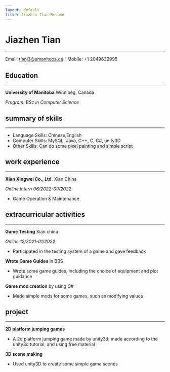 ```yaml
---
layout: default
title: Jiazhen Tian Resume
---
```


# **Jiazhen Tian**
---
Email: tianj3@umanitoba.ca｜Mobile: +1 2049632995

## **Education**
---

**University of Manitoba** Winnipeg, Canada

_Program: BSc in Computer Science_

## **summary of skills**
---

- Language Skills: Chinese,English
- Computer Skills: MySQL, Java, C++, C, C#, unity3D
- Other Skills: Can do some pixel painting and simple script

## **work experience**
---
 **Xian Xingwei Co., Ltd.** Xian China
   
   _Online Intern 06/2022-09/2022_
   - Game Operation & Maintenance


## **extracurricular activities**
---
**Game Testing** Xian china

_Online 12/2021-01/2022_
- Participated in the testing system of a game and gave feedback

**Wrote Game Guides** in BBS
- Wrote some game guides, including the choice of equipment and plot guidance

**Game mod creation** by using C#
- Made simple mods for some games, such as modifying values

## **project**
---
**2D platform jumping games**
- A 2d platform jumping game made by unity3d, made according to the unity3d tutorial, and using free material

**3D scene making**
- Used unity3D to create some simple game scenes



